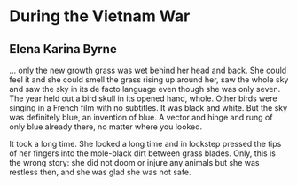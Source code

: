 # During the Vietnam War
## Elena Karina Byrne
... only the new growth grass was wet behind her head and back.
She could feel it and she could smell the grass rising up around her,
saw the whole sky and saw the sky in its de facto language
even though she was only seven. The year held out
a bird skull in its opened hand, whole.
Other birds were singing in a French film with no subtitles.
It was black and white. But the sky was definitely blue, an invention
of blue. A vector and hinge and rung of only
blue already there, no matter where you looked.

It took a long time. She looked a long time and in lockstep
pressed the tips of her fingers into the mole-black dirt
between grass blades. Only, this is
the wrong story: she did not doom or injure
any animals but she was restless then, and she was
glad she was not safe.